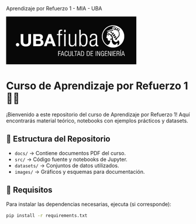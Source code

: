 Aprendizaje por Refuerzo 1 - MIA - UBA

![Logo](images/logo_fiuba.png)


# Curso de Aprendizaje por Refuerzo 1 📘🤖
¡Bienvenido a este repositorio del curso de Aprendizaje por Refuerzo 1! Aquí encontrarás material teórico, notebooks con ejemplos prácticos y datasets.


## 📂 Estructura del Repositorio
- `docs/` → Contiene documentos PDF del curso.
- `src/` → Código fuente y notebooks de Jupyter.
- `datasets/` → Conjuntos de datos utilizados.
- `images/` → Gráficos y esquemas para documentación.


## 📜 Requisitos
Para instalar las dependencias necesarias, ejecuta (si corresponde):
```bash
pip install -r requirements.txt
